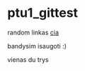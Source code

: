 # ptu1_gittest

random linkas [cia](https://github.com/adam-p/markdown-here/wiki/Markdown-Cheatsheet)

bandysim isaugoti  :)

vienas
du
trys